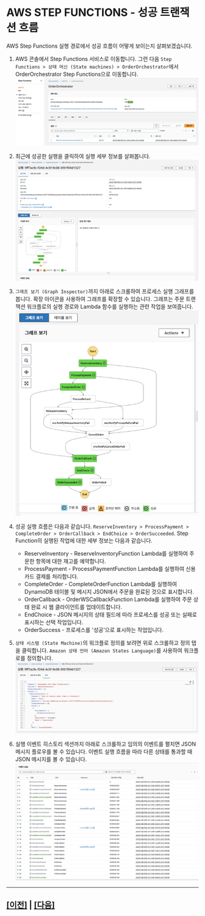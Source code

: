 # AWS STEP FUNCTIONS - 성공 트랜잭션 흐름

AWS Step Functions 실행 경로에서 성공 흐름이 어떻게 보이는지 살펴보겠습니다.

1. AWS 콘솔에서 Step Functions 서비스로 이동합니다. 그런 다음 ```Step Functions > 상태 머신 (State machines) > OrderOrchestrator```에서 OrderOrchestrator Step Functions으로 이동합니다.<br>
![Step Funcions Overview](assets/stepfunction-overview-ko-kr.png)

2. 최근에 성공한 실행을 클릭하여 실행 세부 정보를 살펴봅니다.<br>
![Step Functions Execution Process](assets/stepfunction-execution-process-ko-kr.png)

3. ```그래프 보기 (Graph Inspector)```까지 아래로 스크롤하여 프로세스 실행 그래프를 봅니다. 확장 아이콘을 사용하여 그래프를 확장할 수 있습니다. 그래프는 주문 트랜잭션 워크플로의 실행 경로와 Lambda 함수를 실행하는 관련 작업을 보여줍니다.<br>
![Step Functions Success Flow](assets/stepfunction-success-flow-ko-kr.png)

4. 성공 실행 흐름은 다음과 같습니다. ```ReserveInventory > ProcessPayment > CompleteOrder > OrderCallback > EndChoice > OrderSucceeded```. Step Function의 실행된 작업에 대한 세부 정보는 다음과 같습니다.<br>
   * ReserveInventory - ReserveInventoryFunction Lambda를 실행하여 주문한 항목에 대한 재고를 예약합니다.
   * ProcessPayment - ProcessPaymentFunction Lambda를 실행하여 신용 카드 결제를 처리합니다.
   * CompleteOrder - CompleteOrderFunction Lambda를 실행하여 DynamoDB 테이블 및 메시지 JSON에서 주문을 완료된 것으로 표시합니다.
   * OrderCallback - OrderWSCallbackFunction Lambda를 실행하여 주문 상태 완료 시 웹 클라이언트를 업데이트합니다.
   * EndChoice - JSON 메시지의 상태 필드에 따라 프로세스를 성공 또는 실패로 표시하는 선택 작업입니다.
   * OrderSuccess - 프로세스를 '성공'으로 표시하는 작업입니다.

5. ```상태 시스템 (State Machine)```의 워크플로 정의를 보려면 위로 스크롤하고 정의 탭을 클릭합니다. ```Amazon 상태 언어 (Amazon States Language)```를 사용하여 워크플로를 정의합니다.<br>
![Step Functions Definition](assets/stepfunction-definition-ko-kr.png)

6. 실행 이벤트 히스토리 섹션까지 아래로 스크롤하고 임의의 이벤트를 펼치면 JSON 메시지 플로우를 볼 수 있습니다. 이벤트 실행 흐름을 따라 다른 상태를 통과할 때 JSON 메시지를 볼 수 있습니다.<br>
![Step Functions Execution History](assets/stepfunction-execution-history-ko-kr.png)

---

## [[이전]](7-explore-step-functions.md) | [[다음]](7.2-aws-step-functions-compensating-transaction-flow.md)
